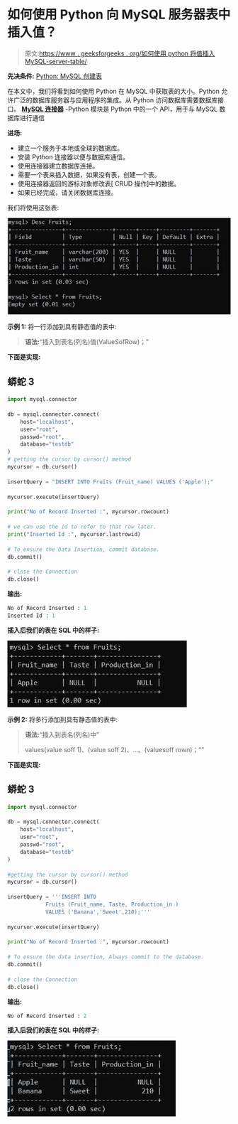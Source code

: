 # 如何使用 Python 向 MySQL 服务器表中插入值？

> 原文:[https://www . geeksforgeeks . org/如何使用 python 将值插入 MySQL-server-table/](https://www.geeksforgeeks.org/how-to-insert-values-into-mysql-server-table-using-python/)

**先决条件:** [Python: MySQL 创建表](https://www.geeksforgeeks.org/python-mysql-create-table/)

在本文中，我们将看到如何使用 Python 在 MySQL 中获取表的大小。Python 允许广泛的数据库服务器与应用程序的集成。从 Python 访问数据库需要数据库接口。 [**MySQL 连接器**](https://www.geeksforgeeks.org/mysql-connector-python-module-in-python/) -Python 模块是 Python 中的一个 API，用于与 MySQL 数据库进行通信

**进场:**

*   建立一个服务于本地或全球的数据库。
*   安装 Python 连接器以便与数据库通信。
*   使用连接器建立数据库连接。
*   需要一个表来插入数据，如果没有表，创建一个表。
*   使用连接器返回的游标对象修改表[ CRUD 操作]中的数据。
*   如果已经完成，请关闭数据库连接。

我们将使用这张表:

![](img/e98a7a8bf2847c5a2348ec0c0a3f787c.png)

**示例 1:** 将一行添加到具有静态值的表中:

> **语法:**“插入到表名(列名)值(ValueSofRow)；”

**下面是实现:**

## 蟒蛇 3

```py
import mysql.connector

db = mysql.connector.connect(
    host="localhost",
    user="root",
    passwd="root",
    database="testdb"
)
# getting the cursor by cursor() method
mycursor = db.cursor()

insertQuery = "INSERT INTO Fruits (Fruit_name) VALUES ('Apple');"

mycursor.execute(insertQuery)

print("No of Record Inserted :", mycursor.rowcount)

# we can use the id to refer to that row later.
print("Inserted Id :", mycursor.lastrowid)

# To ensure the Data Insertion, commit database.
db.commit() 

# close the Connection
db.close()
```

**输出:**

```py
No of Record Inserted : 1
Inserted Id : 1
```

**插入后我们的表在 SQL 中的样子:**

![](img/7c26128b2be0976151a141efb730973f.png)

**示例 2:** 将多行添加到具有静态值的表中:

> **语法:**“插入到表名(列名)中”
> 
> values(value soff 1)、(value soff 2)、…。(valuesoff rown)；“”

**下面是实现:**

## 蟒蛇 3

```py
import mysql.connector

db = mysql.connector.connect(
    host="localhost",
    user="root",
    passwd="root",
    database="testdb"
)

#getting the cursor by cursor() method
mycursor = db.cursor()

insertQuery = '''INSERT INTO 
            Fruits (Fruit_name, Taste, Production_in ) 
            VALUES ('Banana','Sweet',210);'''

mycursor.execute(insertQuery)

print("No of Record Inserted :", mycursor.rowcount)

# To ensure the data insertion, Always commit to the database.
db.commit()

# close the Connection
db.close()
```

**输出:**

```py
No of Record Inserted : 2
```

**插入后我们的表在 SQL 中的样子:**

![](img/2b17b65bad13e4b86c390a4963b516fe.png)